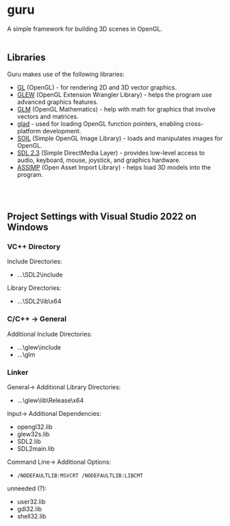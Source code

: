 # guru
A simple framework for building 3D scenes in OpenGL.
<br>
<br>
## Libraries
Guru makes use of the following libraries:
- [GL](https://www.opengl.org/) (OpenGL) - for rendering 2D and 3D vector graphics.
- [GLEW](https://github.com/nigels-com/glew) (OpenGL Extension Wrangler Library) - helps the program use advanced graphics features.
- [GLM](https://github.com/g-truc/glm) (OpenGL Mathematics) - help with math for graphics that involve vectors and matrices.
- [glad](https://github.com/Dav1dde/glad) - used for loading OpenGL function pointers, enabling cross-platform development.
- [SOIL](https://github.com/littlstar/soil) (Simple OpenGL Image Library) - loads and manipulates images for OpenGL.
- [SDL 2.3](https://github.com/libsdl-org/SDL/releases/tag/release-2.30.1) (Simple DirectMedia Layer) - provides low-level access to audio, keyboard, mouse, joystick, and graphics hardware.
- [ASSIMP](https://github.com/assimp/assimp) (Open Asset Import Library) - helps load 3D models into the program.
<br>
<br>

## Project Settings with Visual Studio 2022 on Windows
### VC++ Directory
Include Directories: 
- ...\SDL2\include

Library Directories: 
- ...\SDL2\lib\x64

### C/C++ -> General
Additional Include Directories:
- ...\glew\include
- ...\glm

### Linker
General-> Additional Library Directories:
- ...\glew\lib\Release\x64

Input-> Additional Dependencies:
- opengl32.lib
- glew32s.lib
- SDL2.lib
- SDL2main.lib

Command Line-> Additional Options:
- `/NODEFAULTLIB:MSVCRT /NODEFAULTLIB:LIBCMT`

unneeded (?):
- user32.lib
- gdi32.lib
- shell32.lib

